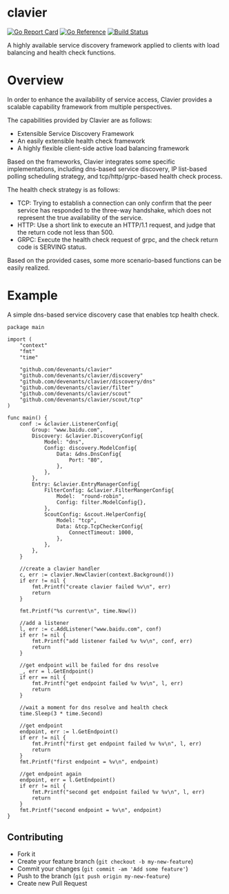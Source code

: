 # clavier

[![Go Report Card](https://goreportcard.com/badge/github.com/devenants/clavier)](https://goreportcard.com/report/github.com/devenants/clavier)
[![Go Reference](https://pkg.go.dev/badge/github.com/devenants/clavier.svg)](https://pkg.go.dev/github.com/devenants/clavier)
[![Build Status](https://app.travis-ci.com/devenants/clavier.svg?branch=main)](https://app.travis-ci.com/devenants/clavier)

A highly available service discovery framework applied to clients with load balancing and health check functions.

# Overview
In order to enhance the availability of service access, Clavier provides a scalable capability framework from multiple perspectives.

The capabilities provided by Clavier are as follows:
* Extensible Service Discovery Framework
* An easily extensible health check framework
* A highly flexible client-side active load balancing framework

Based on the frameworks, Clavier integrates some specific implementations, including dns-based service discovery, IP list-based polling scheduling strategy, and tcp/http/grpc-based health check process.

The health check strategy is as follows:
* TCP: Trying to establish a connection can only confirm that the peer service has responded to the three-way handshake, which does not represent the true availability of the service.
* HTTP: Use a short link to execute an HTTP/1.1 request, and judge that the return code not less than 500.
* GRPC: Execute the health check request of grpc, and the check return code is SERVING status.

Based on the provided cases, some more scenario-based functions can be easily realized.

# Example
A simple dns-based service discovery case that enables tcp health check.
```
package main

import (
	"context"
	"fmt"
	"time"

	"github.com/devenants/clavier"
	"github.com/devenants/clavier/discovery"
	"github.com/devenants/clavier/discovery/dns"
	"github.com/devenants/clavier/filter"
	"github.com/devenants/clavier/scout"
	"github.com/devenants/clavier/scout/tcp"
)

func main() {
	conf := &clavier.ListenerConfig{
		Group: "www.baidu.com",
		Discovery: &clavier.DiscoveryConfig{
			Model: "dns",
			Config: discovery.ModelConfig{
				Data: &dns.DnsConfig{
					Port: "80",
				},
			},
		},
		Entry: &clavier.EntryManagerConfig{
			FilterConfig: &clavier.FilterMangerConfig{
				Model:  "round-robin",
				Config: filter.ModelConfig{},
			},
			ScoutConfig: &scout.HelperConfig{
				Model: "tcp",
				Data: &tcp.TcpCheckerConfig{
					ConnectTimeout: 1000,
				},
			},
		},
	}

	//create a clavier handler
	c, err := clavier.NewClavier(context.Background())
	if err != nil {
		fmt.Printf("create clavier failed %v\n", err)
		return
	}

	fmt.Printf("%s current\n", time.Now())

	//add a listener
	l, err := c.AddListener("www.baidu.com", conf)
	if err != nil {
		fmt.Printf("add listener failed %v %v\n", conf, err)
		return
	}

	//get endpoint will be failed for dns resolve
	_, err = l.GetEndpoint()
	if err == nil {
		fmt.Printf("get endpoint failed %v %v\n", l, err)
		return
	}

	//wait a moment for dns resolve and health check
	time.Sleep(3 * time.Second)

	//get endpoint
	endpoint, err := l.GetEndpoint()
	if err != nil {
		fmt.Printf("first get endpoint failed %v %v\n", l, err)
		return
	}
	fmt.Printf("first endpoint = %v\n", endpoint)

	//get endpoint again
	endpoint, err = l.GetEndpoint()
	if err != nil {
		fmt.Printf("second get endpoint failed %v %v\n", l, err)
		return
	}
	fmt.Printf("second endpoint = %v\n", endpoint)
}
```

## Contributing
- Fork it
- Create your feature branch (`git checkout -b my-new-feature`)
- Commit your changes (`git commit -am 'Add some feature'`)
- Push to the branch (`git push origin my-new-feature`)
- Create new Pull Request
